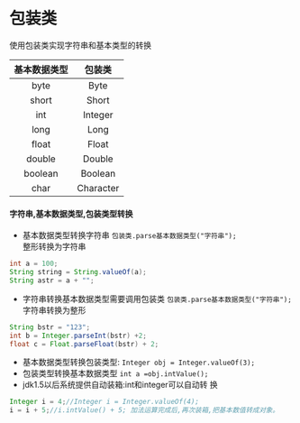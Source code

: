# 包装类
使用包装类实现字符串和基本类型的转换

|基本数据类型 |包装类|
|:-:|:-:|
|byte |Byte
|short |Short
|int |Integer
|long |Long
|float |Float
|double |Double
|boolean |Boolean
|char |Character

#### 字符串,基本数据类型,包装类型转换

- 基本数据类型转换字符串 `包装类.parse基本数据类型("字符串");`  
整形转换为字符串
```java
int a = 100;
String string = String.valueOf(a);
String astr = a + "";
```
- 字符串转换基本数据类型需要调用包装类 `包装类.parse基本数据类型("字符串");`  
字符串转换为整形
```java
String bstr = "123";
int b = Integer.parseInt(bstr) +2;
float c = Float.parseFloat(bstr) + 2;
```
- 基本数据类型转换包装类型: `Integer obj = Integer.valueOf(3);`
- 包装类型转换基本数据类型 `int a =obj.intValue();`
- jdk1.5以后系统提供自动装箱:int和integer可以自动转
换
```java
Integer i = 4;//Integer i = Integer.valueOf(4);
i = i + 5;//i.intValue() + 5; 加法运算完成后,再次装箱,把基本数值转成对象。	
```






